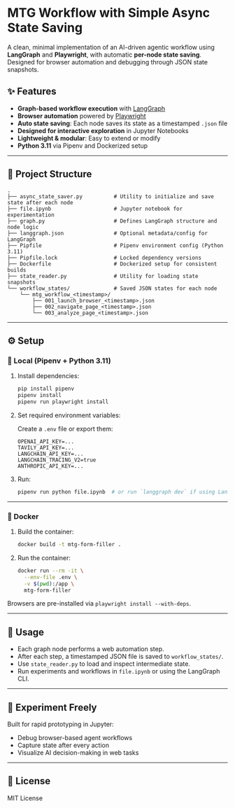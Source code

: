 # MTG Workflow with Simple Async State Saving

A clean, minimal implementation of an AI-driven agentic workflow using **LangGraph** and **Playwright**, with automatic **per-node state saving**. Designed for browser automation and debugging through JSON state snapshots.

## ✨ Features

- **Graph-based workflow execution** with [LangGraph](https://github.com/langchain-ai/langgraph)
- **Browser automation** powered by [Playwright](https://playwright.dev/)
- **Auto state saving**: Each node saves its state as a timestamped `.json` file
- **Designed for interactive exploration** in Jupyter Notebooks
- **Lightweight & modular**: Easy to extend or modify
- **Python 3.11** via Pipenv and Dockerized setup

---

## 📂 Project Structure

```
.
├── async_state_saver.py          # Utility to initialize and save state after each node
├── file.ipynb                    # Jupyter notebook for experimentation
├── graph.py                      # Defines LangGraph structure and node logic
├── langgraph.json                # Optional metadata/config for LangGraph
├── Pipfile                       # Pipenv environment config (Python 3.11)
├── Pipfile.lock                  # Locked dependency versions
├── Dockerfile                    # Dockerized setup for consistent builds
├── state_reader.py               # Utility for loading state snapshots
└── workflow_states/              # Saved JSON states for each node
    └── mtg_workflow_<timestamp>/
        ├── 001_launch_browser_<timestamp>.json
        ├── 002_navigate_page_<timestamp>.json
        └── 003_analyze_page_<timestamp>.json
```

---

## ⚙️ Setup

### 🐍 Local (Pipenv + Python 3.11)

1. Install dependencies:

   ```bash
   pip install pipenv
   pipenv install
   pipenv run playwright install
   ```

2. Set required environment variables:

   Create a `.env` file or export them:

   ```
   OPENAI_API_KEY=...
   TAVILY_API_KEY=...
   LANGCHAIN_API_KEY=...
   LANGCHAIN_TRACING_V2=true
   ANTHROPIC_API_KEY=...
   ```

3. Run:

   ```bash
   pipenv run python file.ipynb  # or run `langgraph dev` if using LangGraph CLI
   ```

---

### 🐳 Docker

1. Build the container:

   ```bash
   docker build -t mtg-form-filler .
   ```

2. Run the container:

   ```bash
   docker run --rm -it \
     --env-file .env \
     -v $(pwd):/app \
     mtg-form-filler
   ```

Browsers are pre-installed via `playwright install --with-deps`.

---

## 🚀 Usage

- Each graph node performs a web automation step.
- After each step, a timestamped JSON file is saved to `workflow_states/`.
- Use `state_reader.py` to load and inspect intermediate state.
- Run experiments and workflows in `file.ipynb` or using the LangGraph CLI.

---

## 🧪 Experiment Freely

Built for rapid prototyping in Jupyter:

- Debug browser-based agent workflows
- Capture state after every action
- Visualize AI decision-making in web tasks

---

## 📜 License

MIT License

